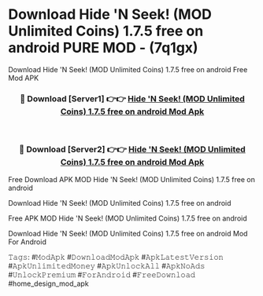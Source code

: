 # Download Hide 'N Seek! (MOD Unlimited Coins) 1.7.5 free on android PURE MOD - (7q1gx)
Download Hide 'N Seek! (MOD Unlimited Coins) 1.7.5 free on android Free Mod APK

<div align="center">
<h3>🔴 Download [Server1] 👉👉 <a href="https://apk-comot.site?title=Hide_'N_Seek!_(MOD_Unlimited_Coins)_1.7.5_free_on_android">Hide 'N Seek! (MOD Unlimited Coins) 1.7.5 free on android Mod Apk</a></h3><br>

<h3>🔴 Download [Server2] 👉👉 <a href="https://apk-comot.site?title=Hide_'N_Seek!_(MOD_Unlimited_Coins)_1.7.5_free_on_android">Hide 'N Seek! (MOD Unlimited Coins) 1.7.5 free on android Mod Apk</a></h3>
</div>


Free Download APK MOD Hide 'N Seek! (MOD Unlimited Coins) 1.7.5 free on android

Download Hide 'N Seek! (MOD Unlimited Coins) 1.7.5 free on android 

Free APK MOD Hide 'N Seek! (MOD Unlimited Coins) 1.7.5 free on android 

Download Hide 'N Seek! (MOD Unlimited Coins) 1.7.5 free on android Mod For Android

𝚃𝚊𝚐𝚜: #𝙼𝚘𝚍𝙰𝚙𝚔 #𝙳𝚘𝚠𝚗𝚕𝚘𝚊𝚍𝙼𝚘𝚍𝙰𝚙𝚔 #𝙰𝚙𝚔𝙻𝚊𝚝𝚎𝚜𝚝𝚅𝚎𝚛𝚜𝚒𝚘𝚗 #𝙰𝚙𝚔𝚄𝚗𝚕𝚒𝚖𝚒𝚝𝚎𝚍𝙼𝚘𝚗𝚎𝚢 #𝙰𝚙𝚔𝚄𝚗𝚕𝚘𝚌𝚔𝙰𝚕𝚕 #𝙰𝚙𝚔𝙽𝚘𝙰𝚍𝚜 #𝚄𝚗𝚕𝚘𝚌𝚔𝙿𝚛𝚎𝚖𝚒𝚞𝚖 #𝙵𝚘𝚛𝙰𝚗𝚍𝚛𝚘𝚒𝚍 #𝙵𝚛𝚎𝚎𝙳𝚘𝚠𝚗𝚕𝚘𝚊𝚍 #home_design_mod_apk